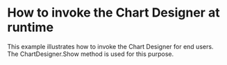 # How to invoke the Chart Designer at runtime


This example illustrates how to invoke the Chart Designer for end users. The ChartDesigner.Show method is used for this purpose.

<br/>



